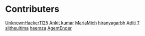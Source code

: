 # Contributers
<!-- Example:
[Your Name](http://github.com/YourUserName)
-->


<!-- Edit Below This Line and At the bottom-->


[UnknownHacker1125](http://github.com/UnknownHacker1125)
[Ankit kumar](https://github.com/PrajapatiAnkit)
[MariaMich](https://github.com/MariaMich)
[hiranyagarbh](http://github.com/hiranyagarbh)
[Aditi T](http://github.com/mystic-potato)
[sljtheultima](http://github.com/sljtheultima)
[heemza](http://github.com/heemza)
[AgentEnder](http://github.com/agentender)



